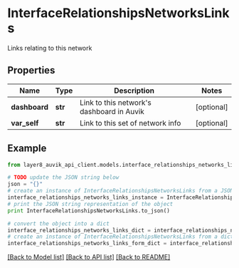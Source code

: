 # InterfaceRelationshipsNetworksLinks

Links relating to this network

## Properties
Name | Type | Description | Notes
------------ | ------------- | ------------- | -------------
**dashboard** | **str** | Link to this network&#39;s dashboard in Auvik | [optional] 
**var_self** | **str** | Link to this set of network info | [optional] 

## Example

```python
from layer8_auvik_api_client.models.interface_relationships_networks_links import InterfaceRelationshipsNetworksLinks

# TODO update the JSON string below
json = "{}"
# create an instance of InterfaceRelationshipsNetworksLinks from a JSON string
interface_relationships_networks_links_instance = InterfaceRelationshipsNetworksLinks.from_json(json)
# print the JSON string representation of the object
print InterfaceRelationshipsNetworksLinks.to_json()

# convert the object into a dict
interface_relationships_networks_links_dict = interface_relationships_networks_links_instance.to_dict()
# create an instance of InterfaceRelationshipsNetworksLinks from a dict
interface_relationships_networks_links_form_dict = interface_relationships_networks_links.from_dict(interface_relationships_networks_links_dict)
```
[[Back to Model list]](../README.md#documentation-for-models) [[Back to API list]](../README.md#documentation-for-api-endpoints) [[Back to README]](../README.md)


